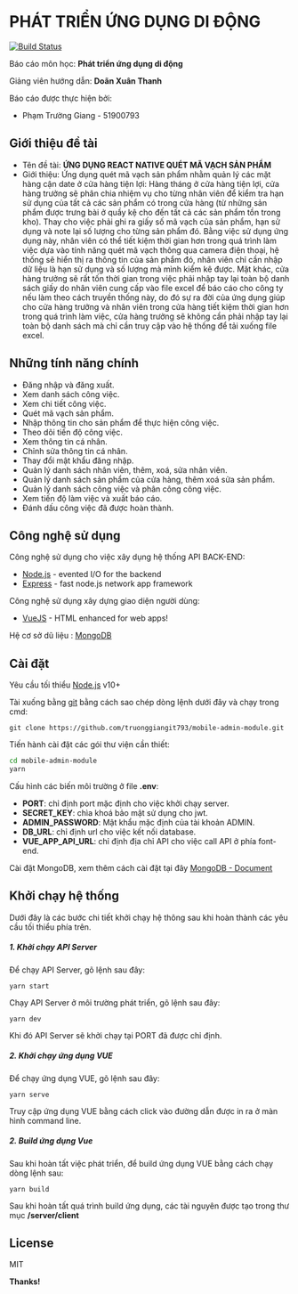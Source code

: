 # PHÁT TRIỂN ỨNG DỤNG DI ĐỘNG

[![Build Status](https://travis-ci.org/joemccann/dillinger.svg?branch=master)]()

Báo cáo môn học: **Phát triển ứng dụng di động**

Giảng viên hướng dẫn: **Doãn Xuân Thanh**

Báo cáo được thực hiện bởi:

- Phạm Trường Giang - 51900793

## Giới thiệu đề tài

- Tên đề tài: **ỨNG DỤNG REACT NATIVE QUÉT MÃ VẠCH SẢN PHẨM**
- Giới thiệu: Ứng dụng quét mã vạch sản phẩm nhằm quản lý các mặt hàng cận date ở cửa hàng tiện lợi: Hàng tháng ở cửa hàng tiện lợi, cửa hàng trưởng sẽ phân chia nhiệm vụ cho từng nhân viên để kiểm tra hạn sử dụng của tất cả các sản phẩm có trong cửa hàng (từ những sản phẩm được trưng bài ở quầy kệ cho đến tất cả các sản phẩm tồn trong kho). Thay cho việc phải ghi ra giấy số mã vạch của sản phẩm, hạn sử dụng và note lại số lượng cho từng sản phẩm đó. Bằng việc sử dụng ứng dụng này, nhân viên có thể tiết kiệm thời gian hơn trong quá trình làm việc dựa vào tính năng quét mã vạch thông qua camera điện thoại, hệ thống sẽ hiển thị ra thông tin của sản phẩm đó, nhân viên chỉ cần nhập dữ liệu là hạn sử dụng và số lượng mà mình kiểm kê được. Mặt khác, cửa hàng trưởng sẽ rất tốn thời gian trong việc phải nhập tay lại toàn bộ danh sách giấy do nhân viên cung cấp vào file excel để báo cáo cho công ty nếu làm theo cách truyền thống này, do đó sự ra đời của ứng dụng giúp cho cửa hàng trưởng và nhân viên trong cửa hàng tiết kiệm thời gian hơn trong quá trình làm việc, cửa hàng trưởng sẽ không cần phải nhập tay lại toàn bộ danh sách mà chỉ cần truy cập vào hệ thống để tải xuống file excel.

## Những tính năng chính

- Đăng nhập và đăng xuất.
- Xem danh sách công việc.
- Xem chi tiết công việc.
- Quét mã vạch sản phẩm.
- Nhập thông tin cho sản phẩm để thực hiện công việc.
- Theo dõi tiến độ công việc.
- Xem thông tin cá nhân.
- Chỉnh sửa thông tin cá nhân.
- Thay đổi mật khẩu đăng nhập.
- Quản lý danh sách nhân viên, thêm, xoá, sửa nhân viên.
- Quản lý danh sách sản phẩm của cửa hàng, thêm xoá sửa sản phẩm.
- Quản lý danh sách công việc và phân công công việc.
- Xem tiến độ làm việc và xuất báo cáo.
- Đánh dấu công việc đã được hoàn thành.

## Công nghệ sử dụng

Công nghệ sử dụng cho việc xây dụng hệ thống API BACK-END:

- [Node.js] - evented I/O for the backend
- [Express] - fast node.js network app framework

Công nghệ sử dụng xây dựng giao diện người dùng:

- [VueJS] - HTML enhanced for web apps!

Hệ cơ sở dũ liệu : [MongoDB]

## Cài đặt

Yêu cầu tối thiểu [Node.js](https://nodejs.org/) v10+

Tài xuống bằng [git] bằng cách sao chép dòng lệnh dưới đây và chạy trong cmd:

```
git clone https://github.com/truonggiangit793/mobile-admin-module.git
```

Tiến hành cài đặt các gói thư viện cần thiết:

```sh
cd mobile-admin-module
yarn
```

Cấu hình các biến môi trường ở file **.env**:

- **PORT**: chỉ định port mặc định cho việc khởi chạy server.
- **SECRET_KEY**: chìa khoá bảo mật sử dụng cho jwt.
- **ADMIN_PASSWORD**: Mật khẩu mặc định của tài khoản ADMIN.
- **DB_URL**: chỉ định url cho việc kết nối database.
- **VUE_APP_API_URL**: chỉ định địa chỉ API cho việc call API ở phía font-end.

Cài đặt MongoDB, xem thêm cách cài đặt tại đây [MongoDB - Document]

## Khởi chạy hệ thống

Dưới đây là các bước chi tiết khởi chạy hệ thông sau khi hoàn thành các yêu cầu tối thiểu phía trên.

##### 1. Khởi chạy API Server

Để chạy API Server, gõ lệnh sau đây:

```
yarn start
```

Chạy API Server ở môi trường phát triển, gõ lệnh sau đây:

```
yarn dev
```

Khi đó API Server sẽ khởi chạy tại PORT đã được chỉ định.

##### 2. Khởi chạy ứng dụng VUE

Để chạy ứng dụng VUE, gõ lệnh sau đây:

```
yarn serve
```

Truy cập ứng dụng VUE bằng cách click vào đường dẫn được in ra ở màn hình command line.

##### 2. Build ứng dụng Vue

Sau khi hoàn tất việc phát triển, để build ứng dụng VUE bằng cách chạy dòng lệnh sau:

```
yarn build
```

Sau khi hoàn tất quá trình build ứng dụng, các tài nguyên được tạo trong thư mục **/server/client**

## License

MIT

**Thanks!**

[//]: # "These are reference links used in the body of this note and get stripped out when the markdown processor does its job. There is no need to format nicely because it shouldn't be seen. Thanks SO - http://stackoverflow.com/questions/4823468/store-comments-in-markdown-syntax"
[git]: https://git-scm.com/
[node.js]: http://nodejs.org
[express]: http://expressjs.com
[vuejs]: http://vuejs.org
[mongodb]: https://www.mongodb.com
[mongodb - document]: https://www.mongodb.com/docs/
